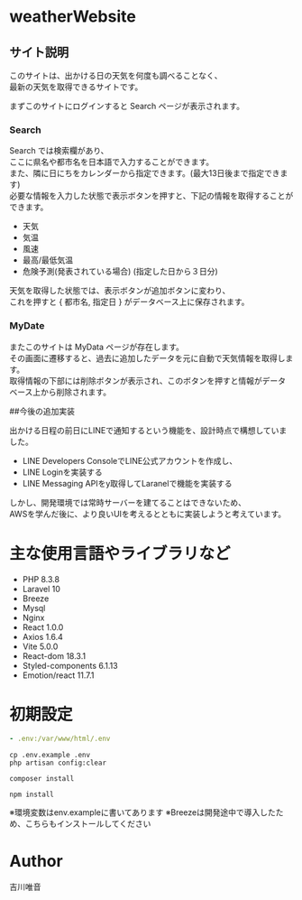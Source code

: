 # weatherWebsite

## サイト説明
  
このサイトは、出かける日の天気を何度も調べることなく、  
最新の天気を取得できるサイトです。
  
  
まずこのサイトにログインすると Search ページが表示されます。  

### Search
Search では検索欄があり、  
ここに県名や都市名を日本語で入力することができます。  
また、隣に日にちをカレンダーから指定できます。(最大13日後まで指定できます)  
必要な情報を入力した状態で表示ボタンを押すと、下記の情報を取得することができます。  

* 天気
* 気温
* 風速
* 最高/最低気温
* 危険予測(発表されている場合)
(指定した日から３日分)
  
天気を取得した状態では、表示ボタンが追加ボタンに変わり、  
これを押すと { 都市名, 指定日 } がデータベース上に保存されます。  
  

### MyDate
またこのサイトは MyData ページが存在します。  
その画面に遷移すると、過去に追加したデータを元に自動で天気情報を取得します。  
取得情報の下部には削除ボタンが表示され、このボタンを押すと情報がデータベース上から削除されます。  
  
  
##今後の追加実装
  
出かける日程の前日にLINEで通知するという機能を、設計時点で構想していました。  
  
* LINE Developers ConsoleでLINE公式アカウントを作成し、
* LINE Loginを実装する
* LINE Messaging APIをy取得してLaranelで機能を実装する
  
しかし、開発環境では常時サーバーを建てることはできないため、  
AWSを学んだ後に、より良いUIを考えるとともに実装しようと考えています。  
  
  
  
# 主な使用言語やライブラリなど
  
* PHP 8.3.8
* Laravel 10
* Breeze
* Mysql
* Nginx
* React 1.0.0
* Axios 1.6.4
* Vite 5.0.0
* React-dom 18.3.1
* Styled-components 6.1.13
* Emotion/react 11.7.1
  
  
  
# 初期設定
  
```.yml servis app volumes
- .env:/var/www/html/.env
```

```Laravel bash
cp .env.example .env
php artisan config:clear

composer install
```

```React bash
npm install
```

※環境変数はenv.exampleに書いてあります
※Breezeは開発途中で導入したため、こちらもインストールしてください
  
  
  
# Author
  
吉川唯音




